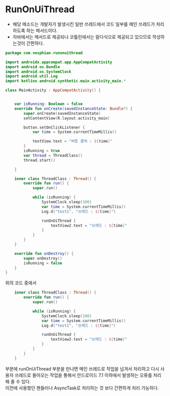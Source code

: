 # RunOnUiThread
* 해당 메소드는 개발자가 발생시킨 일반 쓰레드에서 코드 일부를 메인 쓰레드가 처리하도록 하는 메서드이다.  
* 자바에서는 메서드로 제공되나 코틀린에서는 람다식으로 제공되고 있으므로 작성하는것이 간편하다.

```Kotlin
package com.vesphian.runonuithread

import androidx.appcompat.app.AppCompatActivity
import android.os.Bundle
import android.os.SystemClock
import android.util.Log
import kotlinx.android.synthetic.main.activity_main.*

class MainActivity : AppCompatActivity() {


    var isRunning: Boolean = false
    override fun onCreate(savedInstanceState: Bundle?) {
        super.onCreate(savedInstanceState)
        setContentView(R.layout.activity_main)

        button.setOnClickListener {
            var time = System.currentTimeMillis()

            textView.text = "버튼 클릭 : ${time}"
        }
        isRunning = true
        var thread = ThreadClass()
        thread.start()

    }

    inner class ThreadClass : Thread() {
        override fun run() {
            super.run()

            while (isRunning) {
                SystemClock.sleep(100)
                var time = System.currentTimeMillis()
                Log.d("test1", "쓰레드 : ${time}")

                runOnUiThread {
                    textView2.text = "쓰레드 : ${time}"
                }
            }
        }
    }

    override fun onDestroy() {
        super.onDestroy()
        isRunning = false
    }
}
```

위의 코드 중에서 
```Kotlin
    inner class ThreadClass : Thread() {
        override fun run() {
            super.run()

            while (isRunning) {
                SystemClock.sleep(100)
                var time = System.currentTimeMillis()
                Log.d("test1", "쓰레드 : ${time}")

                runOnUiThread {
                    textView2.text = "쓰레드 : ${time}"
                }
            }
        }
    }

```
부분에 runOnUiThread 부분을 만나면 메인 쓰레드로 작업을 넘겨서 처리하고 다시 사용자 쓰레드로 돌아오는 작업을 통해서 안드로이드 7.1 이하에서 발생하는 오류를 처리해 줄 수 있다.  
이전에 사용했던 핸들러나 AsyncTask로 처리하는 것 보다 간편하게 처리 가능하다.
